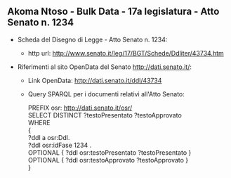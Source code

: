## Akoma Ntoso - Bulk Data - 17a legislatura - Atto Senato n. 1234 ##

* Scheda del Disegno di Legge - Atto Senato n. 1234:
	* http url: http://www.senato.it/leg/17/BGT/Schede/Ddliter/43734.htm

* Riferimenti al sito OpenData del Senato http://dati.senato.it/:
	* Link OpenData: http://dati.senato.it/ddl/43734
	* Query SPARQL per i documenti relativi all'Atto Senato:

        PREFIX osr: <http://dati.senato.it/osr/>  
		SELECT DISTINCT ?testoPresentato ?testoApprovato  
		WHERE  
		{  
		    ?ddl a osr:Ddl.  
		    ?ddl osr:idFase 1234 .  
		    OPTIONAL { ?ddl osr:testoPresentato ?testoPresentato }  
		    OPTIONAL { ?ddl osr:testoApprovato ?testoApprovato }  
		}
		
